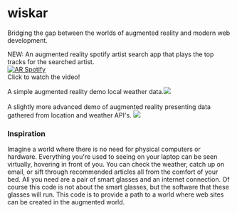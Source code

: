 # wiskar
Bridging the gap between the worlds of augmented reality and modern web development.

NEW: An augmented reality spotify artist search app that plays the top tracks for the searched artist.<BR>
[![AR Spotify](https://img.youtube.com/vi/mc3D-ThqBSA/0.jpg)](https://youtu.be/mc3D-ThqBSA)<BR>Click to watch the video!<BR>

<p>A simple augmented reality demo local weather data.<img src="weatherSimpleAR.gif"><br><br>
A slightly more advanced demo of augmented reality presenting data gathered from location and weather API's.
<img src="WeatherAR.gif"></p>

### <b>Inspiration</b><br>
Imagine a world where there is no need for physical computers or hardware. Everything you're used to seeing on your laptop can be seen
virtually, hovering in front of you. You can check the weather, catch up on email, or sift through
recommended articles all from the comfort of your bed. All you need are a pair of smart glasses and an internet connection. Of course this code
is not about the smart glasses, but the software that these glasses will run. This code is to provide a path to a world where web sites can be created
in the augmented world.
